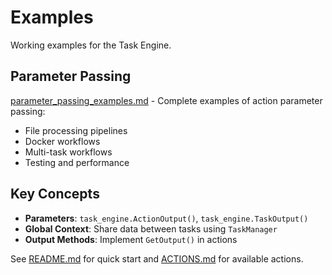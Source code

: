 # Examples

Working examples for the Task Engine.

## Parameter Passing

[parameter_passing_examples.md](parameter_passing_examples.md) - Complete examples of action parameter passing:

- File processing pipelines
- Docker workflows
- Multi-task workflows
- Testing and performance

## Key Concepts

- **Parameters**: `task_engine.ActionOutput()`, `task_engine.TaskOutput()`
- **Global Context**: Share data between tasks using `TaskManager`
- **Output Methods**: Implement `GetOutput()` in actions

See [README.md](../../README.md) for quick start and [ACTIONS.md](../../ACTIONS.md) for available actions.
